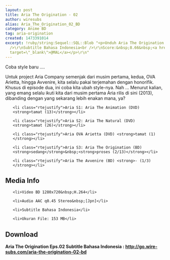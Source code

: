 ```yaml
---
layout: post
title: Aria The Origination - 02
author: wiresubs
alias: Aria_The_Origination_02_BD
category: Anime BD
tag: aria-origination
created: 1473391014
excerpt: !ruby/string:Sequel::SQL::Blob "<p>Unduh Aria The Origination BD Eps.02<br
  />\r\nSubtitle Bahasa Indonesia<br />\r\nScore:&nbsp;8.66&nbsp;<a href=\"https://myanimelist.net/anime/3297/Aria_The_Origination\"
  target=\"_blank\">@MAL</a></p>\r\n"
---
```

<p class="rtecenter">Coba style baru ....</p>

<p class="rtejustify">Untuk project&nbsp;Aria Company semenjak dari musim pertama, kedua, OVA Arietta, hingga Avvenire,&nbsp;kita selalu pakai terjemahan dengan honorifik. Khusus di episode dua, ini coba kita ubah style-nya. Nah ...&nbsp;Menurut kalian, yang emang selalu ikuti kita dari musim pertama Aria rilis di sini (2013), dibanding dengan yang sekarang&nbsp;lebih enakan mana, ya?&nbsp;</p>

<ul>
	<li class="rtejustify">Aria S1: Aria The Animation (DVD) <strong>tamat (13)</strong></li>
	<li class="rtejustify">Aria S2: Aria The Natural (DVD) <strong>tamat (26)</strong></li>
	<li class="rtejustify">Aria OVA Arietta (DVD) <strong>tamat (1)</strong></li>
	<li class="rtejustify">Aria S3: Aria The Origination (BD) <strong>sedang</strong>&nbsp;<strong>proses (2/13)</strong></li>
	<li class="rtejustify">Aria The Avvenire (BD) <strong>- (1/3)</strong></li>
</ul>

<h2>Media Info</h2>

<ul>
	<li>Video BD 1280x720&nbsp;H.264</li>
	<li>Audio AAC q0.45 Stereo&nbsp;[Jpn]</li>
	<li>Subtitle Bahasa Indonesia</li>
	<li>Ukuran File: 153 MB</li>
</ul>

<h2>Download</h2>

<p><strong>Aria The Origination Eps.02&nbsp;Subtitle Bahasa</strong><strong>&nbsp;Indonesia<strong>&nbsp;:&nbsp;</strong><a href="http://go.wire-subs.com/aria-the-origination-02-bd" target="_blank">http://go.wire-subs.com/aria-the-origination-02-bd</a></strong></p>
